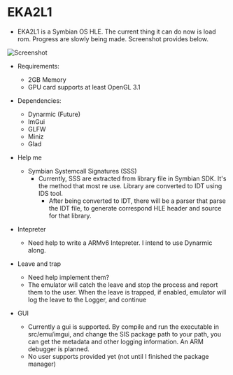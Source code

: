# EKA2L1
- EKA2L1 is a Symbian OS HLE. The current thing it can do now is load rom. Progress are slowly being made. Screenshot provides below.

![Screenshot](https://raw.githubusercontent.com/bentokun/EKA2L1/master/screenshots/prototype.png)

- Requirements:
    + 2GB Memory
    + GPU card supports at least OpenGL 3.1

- Dependencies:
    + Dynarmic (Future)
    + ImGui
    + GLFW
    + Miniz
    + Glad

- Help me
    * Symbian Systemcall Signatures (SSS)
	    * Currently, SSS are extracted from library file in Symbian SDK. It's the method that most re use. Library are converted to IDT using IDS tool.
            * After being converted to IDT, there will be a parser that parse the IDT file, to generate correspond HLE header and source for that library.

- Intepreter
    * Need help to write a ARMv6 Intepreter. I intend to use Dynarmic along.

- Leave and trap
    * Need help implement them?
    * The emulator will catch the leave and stop the process and report them to the user. When the leave is trapped, if enabled, emulator will log the leave to the Logger, and continue

- GUI
    * Currently a gui is supported. By compile and run the executable in src/emu/imgui, and change the SIS package path to your path, you can get the metadata and other logging information. An ARM debugger is planned.
    * No user supports provided yet (not until I finished the package manager)
